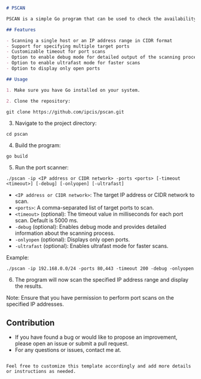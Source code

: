 ```markdown
# PSCAN

PSCAN is a simple Go program that can be used to check the availability of TCP ports on a target IP address range.

## Features

- Scanning a single host or an IP address range in CIDR format
- Support for specifying multiple target ports
- Customizable timeout for port scans
- Option to enable debug mode for detailed output of the scanning process
- Option to enable ultrafast mode for faster scans
- Option to display only open ports

## Usage

1. Make sure you have Go installed on your system.

2. Clone the repository:
```

```shell
git clone https://github.com/ipcis/pscan.git
```

3. Navigate to the project directory:

```shell
cd pscan
```

4. Build the program:

```shell
go build
```

5. Run the port scanner:

```shell
./pscan -ip <IP address or CIDR network> -ports <ports> [-timeout <timeout>] [-debug] [-onlyopen] [-ultrafast]
```

- `<IP address or CIDR network>`: The target IP address or CIDR network to scan.
- `<ports>`: A comma-separated list of target ports to scan.
- `<timeout>` (optional): The timeout value in milliseconds for each port scan. Default is 5000 ms.
- `-debug` (optional): Enables debug mode and provides detailed information about the scanning process.
- `-onlyopen` (optional): Displays only open ports.
- `-ultrafast` (optional): Enables ultrafast mode for faster scans.

Example:

```shell
./pscan -ip 192.168.0.0/24 -ports 80,443 -timeout 200 -debug -onlyopen
```

6. The program will now scan the specified IP address range and display the results.

Note: Ensure that you have permission to perform port scans on the specified IP addresses.

## Contribution

- If you have found a bug or would like to propose an improvement, please open an issue or submit a pull request.
- For any questions or issues, contact me at.
```

Feel free to customize this template accordingly and add more details or instructions as needed.

